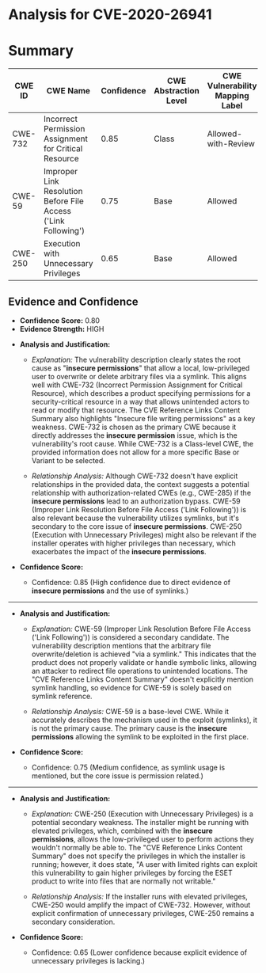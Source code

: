 # Analysis for CVE-2020-26941

# Summary
| CWE ID | CWE Name | Confidence | CWE Abstraction Level | CWE Vulnerability Mapping Label | CWE-Vulnerability Mapping Notes |
|---|---|---|---|---|---|
| CWE-732 | Incorrect Permission Assignment for Critical Resource | 0.85 | Class | Allowed-with-Review | Primary CWE |
| CWE-59 | Improper Link Resolution Before File Access ('Link Following') | 0.75 | Base | Allowed | Secondary Candidate |
| CWE-250 | Execution with Unnecessary Privileges | 0.65 | Base | Allowed | Secondary Candidate |

## Evidence and Confidence

*   **Confidence Score:** 0.80
*   **Evidence Strength:** HIGH

- **Analysis and Justification:**  
  - *Explanation:* The vulnerability description clearly states the root cause as "**insecure permissions**" that allow a local, low-privileged user to overwrite or delete arbitrary files via a symlink. This aligns well with CWE-732 (Incorrect Permission Assignment for Critical Resource), which describes a product specifying permissions for a security-critical resource in a way that allows unintended actors to read or modify that resource. The CVE Reference Links Content Summary also highlights "Insecure file writing permissions" as a key weakness. CWE-732 is chosen as the primary CWE because it directly addresses the **insecure permission** issue, which is the vulnerability's root cause. While CWE-732 is a Class-level CWE, the provided information does not allow for a more specific Base or Variant to be selected.

  - *Relationship Analysis:* Although CWE-732 doesn't have explicit relationships in the provided data, the context suggests a potential relationship with authorization-related CWEs (e.g., CWE-285) if the **insecure permissions** lead to an authorization bypass. CWE-59 (Improper Link Resolution Before File Access ('Link Following')) is also relevant because the vulnerability utilizes symlinks, but it's secondary to the core issue of **insecure permissions**. CWE-250 (Execution with Unnecessary Privileges) might also be relevant if the installer operates with higher privileges than necessary, which exacerbates the impact of the **insecure permissions**.

- **Confidence Score:**
  - Confidence: 0.85 (High confidence due to direct evidence of **insecure permissions** and the use of symlinks.)

---
- **Analysis and Justification:**  
  - *Explanation:* CWE-59 (Improper Link Resolution Before File Access ('Link Following')) is considered a secondary candidate. The vulnerability description mentions that the arbitrary file overwrite/deletion is achieved "via a symlink." This indicates that the product does not properly validate or handle symbolic links, allowing an attacker to redirect file operations to unintended locations. The "CVE Reference Links Content Summary" doesn't explicitly mention symlink handling, so evidence for CWE-59 is solely based on symlink reference.

  - *Relationship Analysis:* CWE-59 is a base-level CWE. While it accurately describes the mechanism used in the exploit (symlinks), it is not the primary cause. The primary cause is the **insecure permissions** allowing the symlink to be exploited in the first place.

- **Confidence Score:**
  - Confidence: 0.75 (Medium confidence, as symlink usage is mentioned, but the core issue is permission related.)

---

- **Analysis and Justification:**  
  - *Explanation:* CWE-250 (Execution with Unnecessary Privileges) is a potential secondary weakness. The installer might be running with elevated privileges, which, combined with the **insecure permissions**, allows the low-privileged user to perform actions they wouldn't normally be able to. The "CVE Reference Links Content Summary" does not specify the privileges in which the installer is running; however, it does state, "A user with limited rights can exploit this vulnerability to gain higher privileges by forcing the ESET product to write into files that are normally not writable."

  - *Relationship Analysis:* If the installer runs with elevated privileges, CWE-250 would amplify the impact of CWE-732. However, without explicit confirmation of unnecessary privileges, CWE-250 remains a secondary consideration.

- **Confidence Score:**
  - Confidence: 0.65 (Lower confidence because explicit evidence of unnecessary privileges is lacking.)